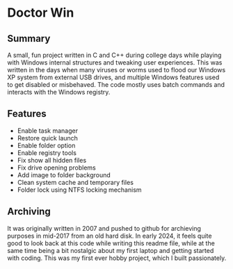 # Doctor Win

## Summary
A small, fun project written in C and C++ during college days while playing with Windows internal structures and tweaking user experiences. This was written in the days when many viruses or worms used to flood our Windows XP system from external USB drives, and multiple Windows features used to get disabled or misbehaved. The code mostly uses batch commands and interacts with the Windows registry.

## Features
- Enable task manager
- Restore quick launch
- Enable folder option
- Enable registry tools
- Fix show all hidden files
- Fix drive opening problems
- Add image to folder background 
- Clean system cache and temporary files
- Folder lock using NTFS locking mechanism

## Archiving
It was originally written in 2007 and pushed to github for archieving purposes in mid-2017 from an old hard disk. In early 2024, it feels quite good to look back at this code while writing this readme file, while at the same time being a bit nostalgic about my first laptop and getting started with coding. This was my first ever hobby project, which I built passionately.
